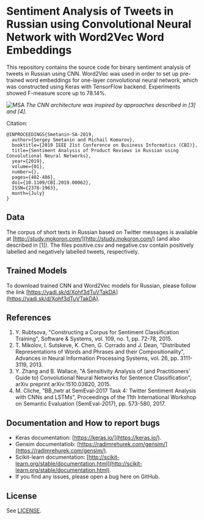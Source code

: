 # Sentiment Analysis of Tweets in Russian using Convolutional Neural Network with Word2Vec Word Embeddings

This repository contains the source code for binary sentiment analysis of tweets in Russian using CNN. Word2Vec was used in order to set up pre-trained word embeddings for one-layer convolutional neural network, which was constructed using Keras with TensorFlow backend. Experiments showed F-measure score up to 78.14%.

![MSA](static/cnn-architecture.png)
*The CNN architecture was inspired by approaches described in [3] and [4].*

Citation:
```
@INPROCEEDINGS{Smetanin-SA-2019,
  author={Sergey Smetanin and Michail Komarov},
  booktitle={2019 IEEE 21st Conference on Business Informatics (CBI)},
  title={Sentiment Analysis of Product Reviews in Russian using Convolutional Neural Networks},
  year={2019},
  volume={01},
  number={},
  pages={482-486},
  doi={10.1109/CBI.2019.00062},
  ISSN={2378-1963},
  month={July}
}
```

## Data
The corpus of short texts in Russian based on Twitter messages is available at [http://study.mokoron.com/](http://study.mokoron.com/) (and also described in [1]). The files positive.csv and negative.csv contain positively labelled and negatively labelled tweets, respectively.

## Trained Models
To download trained CNN and Word2Vec models for Russian, please follow the link [https://yadi.sk/d/Xohf3dTuVTakDA](https://yadi.sk/d/Xohf3dTuVTakDA).

## References
1. Y. Rubtsova, "Constructing a Corpus for Sentiment Classification Training", Software & Systems, vol. 109, no. 1, pp. 72-78, 2015.
2. T. Mikolov, I. Sutskeve, K. Chen, G. Corrado and J. Dean, "Distributed Representations of Words and Phrases and their Compositionality", Advances in Neural Information Processing Systems, vol. 26, pp. 3111-3119, 2013.
3. Y. Zhang and B. Wallace, "A Sensitivity Analysis of (and Practitioners' Guide to) Convolutional Neural Networks for Sentence Classification", arXiv preprint arXiv:1510.03820, 2015.
4. M. Cliche, "BB_twtr at SemEval-2017 Task 4: Twitter Sentiment Analysis with CNNs and LSTMs", Proceedings of the 11th International Workshop on Semantic Evaluation (SemEval-2017), pp. 573-580, 2017.

## Documentation and How to report bugs
* Keras documentation: [https://keras.io/](https://keras.io/).
* Gensim documentatiob: [https://radimrehurek.com/gensim/](https://radimrehurek.com/gensim/). 
* Scikit-learn documentation: [http://scikit-learn.org/stable/documentation.html](http://scikit-learn.org/stable/documentation.html). 
* If you find any issues, please open a bug here on GitHub.

## License
See [LICENSE](LICENSE).
